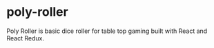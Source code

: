 # poly-roller
Poly Roller is basic dice roller for table top gaming built with React and React Redux.

